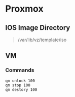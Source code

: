 # Proxmox

## IOS Image Directory
> /var/lib/vz/template/iso

## VM
### Commands
```
qm unlock 100
qm stop 100
qm destory 100
```

